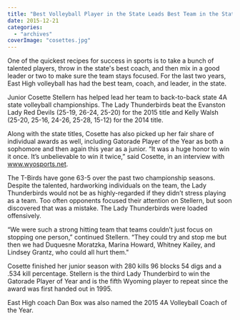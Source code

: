 ```yaml
---
title: "Best Volleyball Player in the State Leads Best Team in the State"
date: 2015-12-21
categories: 
  - "archives"
coverImage: "cosettes.jpg"
---
```


One of the quickest recipes for success in sports is to take a bunch of talented players, throw in the state's best coach, and then mix in a good leader or two to make sure the team stays focused. For the last two years, East High volleyball has had the best team, coach, and leader, in the state.

Junior Cosette Stellern has helped lead her team to back-to-back state 4A state volleyball championships. The Lady Thunderbirds beat the Evanston Lady Red Devils (25-19, 26-24, 25-20) for the 2015 title and Kelly Walsh (25-20, 25-16, 24-26, 25-28, 15-12) for the 2014 title.

Along with the state titles, Cosette has also picked up her fair share of individual awards as well, including Gatorade Player of the Year as both a sophomore and then again this year as a junior. “It was a huge honor to win it once. It’s unbelievable to win it twice,” said Cosette, in an interview with www.wyosports.net.

The T-Birds have gone 63-5 over the past two championship seasons. Despite the talented, hardworking individuals on the team, the Lady Thunderbirds would not be as highly-regarded if they didn’t stress playing as a team. Too often opponents focused their attention on Stellern, but soon discovered that was a mistake. The Lady Thunderbirds were loaded offensively.

“We were such a strong hitting team that teams couldn’t just focus on stopping one person,” continued Stellern. “They could try and stop me but then we had Duquesne Moratzka, Marina Howard, Whitney Kailey, and Lindsey Grantz, who could all hurt them."

Cosette finished her junior season with 280 kills 96 blocks 54 digs and a .534 kill percentage. Stellern is the third Lady Thunderbird to win the Gatorade Player of Year and is the fifth Wyoming player to repeat since the award was first handed out in 1995.

East High coach Dan Box was also named the 2015 4A Volleyball Coach of the Year.

